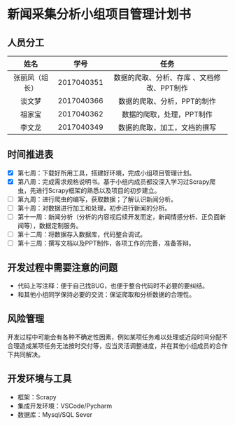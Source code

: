 # 新闻采集分析小组项目管理计划书

## 人员分工
|   姓名    |   学号   |      任务      |
|:-------:|:-------------:|:------:|
|张丽凤（组长）|2017040351|数据的爬取、分析、存库 、文档修改、PPT制作|
|谈文梦|2017040366|数据的爬取、分析，PPT的制作|
|祖家宝|2017040362|数据的爬取，处理，PPT制作|
|李文龙|2017040349|数据的爬取，加工，文档的撰写|

## 时间推进表
- [x] 第七周：下载好所用工具，搭建好环境，完成小组项目管理计划。
- [x] 第八周：完成需求规格说明书。基于小组内成员都没深入学习过Scrapy爬虫，先进行Scrapy框架的熟悉以及项目的初步建立。
- [ ] 第九周：进行爬虫的编写，获取数据；了解认识新闻分析。
- [ ] 第十周：对数据进行加工和处理，初步进行新闻的分析。
- [ ] 第十一周：新闻分析（分析的内容视后续开发而定，新闻情感分析、正负面新闻等），数据定制服务。
- [ ] 第十二周：将数据存入数据库，代码整合调试。
- [ ] 第十三周：撰写文档以及PPT制作，各项工作的完善，准备答辩。
  
## 开发过程中需要注意的问题
* 代码上写注释：便于自己找BUG，也便于整合代码时不必要的要纠结。
* 和其他小组同学保持必要的交流：保证爬取和分析数据的合理性。

## 风险管理
开发过程中可能会有各种不确定性因素，例如某项任务难以处理或近段时间分配不合理造成某项任务无法按时交付等，应当灵活调整进度，并在其他小组成员的合作下共同解决。

## 开发环境与工具
* 框架：Scrapy
* 集成开发环境：VSCode/Pycharm
* 数据库：Mysql/SQL Sever